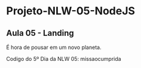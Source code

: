 # Projeto-NLW-05-NodeJS

## Aula 05 - Landing
É hora de pousar em um novo planeta.

Codigo do 5º Dia da NLW 05: missaocumprida
